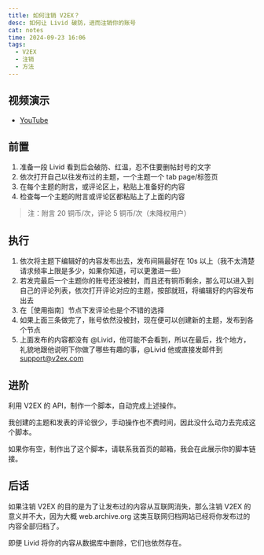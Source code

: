 ```yaml
---
title: 如何注销 V2EX？
desc: 如何让 Livid 破防，进而注销你的账号
cat: notes
time: 2024-09-23 16:06
tags:
  - V2EX
  - 注销
  - 方法
---
```


## 视频演示

- [YouTube](https://youtu.be/tPcD64s1BPU)

## 前置

1. 准备一段 Livid 看到后会破防、红温，忍不住要删帖封号的文字
2. 依次打开自己以往发布过的主题，一个主题一个 tab page/标签页
3. 在每个主题的附言，或评论区上，粘贴上准备好的内容
4. 检查每一个主题的附言或评论区都粘贴上了上面的内容

> 注：附言 20 铜币/次，评论 5 铜币/次（未降权用户）

## 执行

1. 依次将主题下编辑好的内容发布出去，发布间隔最好在 10s 以上（我不太清楚请求频率上限是多少，如果你知道，可以更激进一些）
2. 若发完最后一个主题你的账号还没被封，而且还有铜币剩余，那么可以进入到自己的评论列表，依次打开评论对应的主题，按部就班，将编辑好的内容发布出去
3. 在［使用指南］节点下发评论也是个不错的选择
4. 如果上面三条做完了，账号依然没被封，现在便可以创建新的主题，发布到各个节点
5. 上面发布的内容都没有 @Livid，他可能不会看到，所以在最后，找个地方，礼貌地跟他说明下你做了哪些有趣的事，@Livid 他或直接发邮件到 support@v2ex.com

## 进阶

利用 V2EX 的 API，制作一个脚本，自动完成上述操作。

我创建的主题和发表的评论很少，手动操作也不费时间，因此没什么动力去完成这个脚本。

如果你有空，制作出了这个脚本，请联系我首页的邮箱，我会在此展示你的脚本链接。

## 后话

如果注销 V2EX 的目的是为了让发布过的内容从互联网消失，那么注销 V2EX 的意义并不大，因为大概 web.archive.org 这类互联网归档网站已经将你发布过的内容全部归档了。

即便 Livid 将你的内容从数据库中删除，它们也依然存在。
